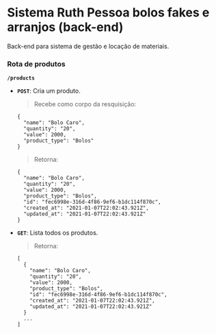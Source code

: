# Sistema Ruth Pessoa bolos fakes e arranjos (back-end)
Back-end para sistema de gestão e locação de materiais.

### Rota de produtos
  **`/products`**

- **`POST`**: Cria um produto.
  > Recebe como corpo da resquisição:

      {
        "name": "Bolo Caro",
        "quantity": "20",
        "value": 2000,
        "product_type": "Bolos"
      }

  > Retorna:

      {
        "name": "Bolo Caro",
        "quantity": "20",
        "value": 2000,
        "product_type": "Bolos",
        "id": "fec6998e-316d-4f86-9ef6-b1dc114f870c",
        "created_at": "2021-01-07T22:02:43.921Z",
        "updated_at": "2021-01-07T22:02:43.921Z"
      }

- **`GET`**: Lista todos os produtos.
  > Retorna:

      [
        {
          "name": "Bolo Caro",
          "quantity": "20",
          "value": 2000,
          "product_type": "Bolos",
          "id": "fec6998e-316d-4f86-9ef6-b1dc114f870c",
          "created_at": "2021-01-07T22:02:43.921Z",
          "updated_at": "2021-01-07T22:02:43.921Z"
        }
        ...
      ]
